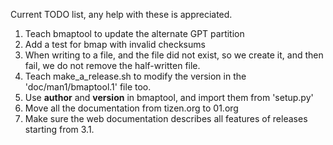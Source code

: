 Current TODO list, any help with these is appreciated.

1. Teach bmaptool to update the alternate GPT partition
2. Add a test for bmap with invalid checksums
3. When writing to a file, and the file did not exist, so we create it,
   and then fail, we do not remove the half-written file.
4. Teach make_a_release.sh to modify the version in the 'doc/man1/bmaptool.1'
   file too.
5. Use __author__ and __version__ in bmaptool, and import them from
   'setup.py'
6. Move all the documentation from tizen.org to 01.org
7. Make sure the web documentation describes all features of releases starting
   from 3.1.
